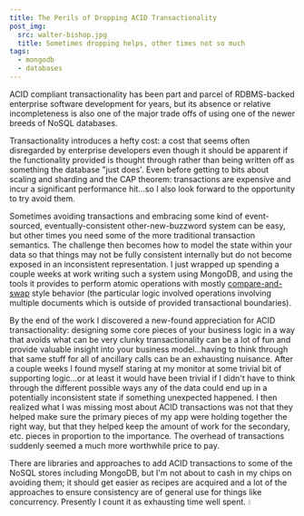 ```yaml
---
title: The Perils of Dropping ACID Transactionality
post_img:
  src: walter-bishop.jpg
  title: Sometimes dropping helps, other times not so much
tags:
  - mongodb
  - databases
---
```


ACID compliant transactionality has been part and parcel of
RDBMS-backed enterprise software development for years, but its absence or
relative incompleteness is also one of the major trade offs of using one of the
newer breeds of NoSQL databases.

Transactionality introduces a hefty cost: a cost that seems often
disregarded by enterprise developers even though it should be apparent
if the functionality provided is thought through rather than being
written off as something the database "just does'. Even before getting
to bits about scaling and sharding and the CAP theorem: transactions
are expensive and incur a significant performance hit...so I also look
forward to the opportunity to try avoid them.

<!--more-->

Sometimes avoiding transactions and embracing some kind of
event-sourced, eventually-consistent other-new-buzzword system can be
easy, but other times you need some of the more traditional
transaction semantics. The
challenge then becomes how to model the state within your data so that
things may not be fully consistent internally but
do not become exposed in an inconsistent representation. I
just wrapped up spending a couple weeks at work writing such a system using
MongoDB, and using the tools it provides to perform atomic operations
with mostly
[compare-and-swap](https://en.wikipedia.org/wiki/Compare-and-swap)
style behavior (the particular logic involved operations involving
multiple documents which is outside of provided transactional boundaries).

By the end of the work I discovered a new-found appreciation for
ACID transactionality: designing some core pieces of your business
logic in a way that avoids what can be very clunky transactionality
can be a lot of fun and provide valuable insight into your business
model...having to think through that same stuff for all of ancillary
calls can be an exhausting nuisance. After a couple weeks I found
myself staring at my monitor at some trivial bit of supporting
logic...or at least it would have been trivial if I didn't have to
think through the different possible ways any of the data could
end up in a potentially inconsistent state if something unexpected
happened. I then realized what I was missing most about ACID
transactions was not that they helped make sure the primary pieces of my
app were holding together the right way, but that they helped keep the
amount of work for the secondary, etc. pieces in proportion to the
importance. The overhead of transactions suddenly seemed a much more
worthwhile price to pay.

There are libraries and approaches to add ACID transactions to
some of the NoSQL stores including MongoDB, but
I'm not about to cash in my chips on avoiding them;
it should get easier as recipes are acquired and a lot
of the approaches to ensure consistency are of general use for things
like concurrency. Presently I count it as exhausting time well spent. :droplet:
